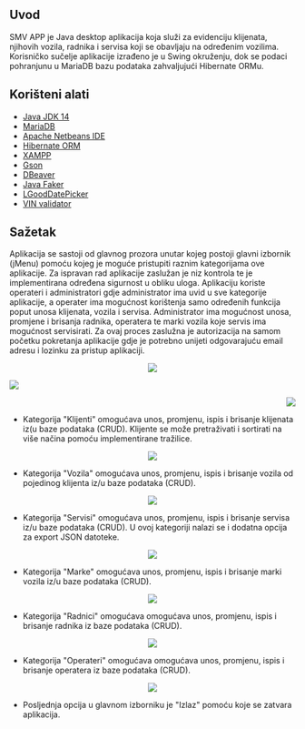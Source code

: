 ## Uvod

SMV APP je Java desktop aplikacija koja služi za evidenciju klijenata, njihovih vozila, radnika i servisa koji se obavljaju na određenim vozilima. Korisničko sučelje aplikacije izrađeno je u Swing okruženju, dok se podaci pohranjunu u MariaDB bazu podataka zahvaljujući Hibernate ORMu.

## Korišteni alati

* [Java JDK 14](https://www.oracle.com/java/technologies/javase/14-relnote-issues.html)
* [MariaDB](https://mariadb.org/)
* [Apache Netbeans IDE](http://netbeans.apache.org/)
* [Hibernate ORM](http://hibernate.org/orm/)
* [XAMPP](https://www.apachefriends.org/index.html)
* [Gson](https://github.com/google/gson)
* [DBeaver](https://dbeaver.io/)
* [Java Faker](https://github.com/DiUS/java-faker)
* [LGoodDatePicker](https://github.com/LGoodDatePicker/LGoodDatePicker)
* [VIN validator](https://gist.github.com/ubergesundheit/5626679)

## Sažetak

Aplikacija se sastoji od glavnog prozora unutar kojeg postoji glavni izbornik (jMenu) pomoću kojeg je moguće pristupiti raznim kategorijama ove aplikacije. Za ispravan rad aplikacije zaslužan je niz kontrola te je implementirana određena sigurnost u obliku uloga. Aplikaciju koriste operateri i administratori gdje administrator ima uvid u sve kategorije aplikacije, a operater ima mogućnost korištenja samo određenih funkcija poput unosa klijenata, vozila i servisa. Administrator ima mogućnost unosa, promjene i brisanja radnika, operatera te marki vozila koje servis ima mogućnost servisirati. Za ovaj proces zaslužna je autorizacija na samom početku pokretanja aplikacije gdje je potrebno unijeti odgovarajuću email adresu i lozinku za pristup aplikaciji. 

<p align="center">
<img src="https://github.com/bfriscic/ZavrsniRad/blob/master/images/Prijava%20admin.PNG" />
</p>

<p align="left">
<img src="https://github.com/bfriscic/ZavrsniRad/blob/master/images/Admin%20view.PNG" />
</p>

<p align="right">
<img src="https://github.com/bfriscic/ZavrsniRad/blob/master/images/Operater%20view.PNG" />
</p>

* Kategorija "Klijenti" omogućava unos, promjenu, ispis i brisanje klijenata iz(u baze podataka (CRUD). Klijente se može pretraživati i sortirati na više načina pomoću implementirane tražilice.

<p align="center">
<img src="https://github.com/bfriscic/ZavrsniRad/blob/master/images/Klijenti%20view.PNG" />
</p>

* Kategorija "Vozila" omogućava unos, promjenu, ispis i brisanje vozila od pojedinog klijenta iz/u baze podataka (CRUD).

<p align="center">
<img src="https://github.com/bfriscic/ZavrsniRad/blob/master/images/Vozila%20view.PNG" />
</p>

* Kategorija "Servisi" omogućava unos, promjenu, ispis i brisanje servisa iz/u baze podataka (CRUD). U ovoj kategoriji nalazi se i dodatna opcija za export JSON datoteke.

<p align="center">
<img src="https://github.com/bfriscic/ZavrsniRad/blob/master/images/Servisi%20view.PNG" />
</p>

* Kategorija "Marke" omogućava unos, promjenu, ispis i brisanje marki vozila iz/u baze podataka (CRUD).

<p align="center">
<img src="https://github.com/bfriscic/ZavrsniRad/blob/master/images/Marke%20view.PNG" />
</p>

* Kategorija "Radnici" omogućava omogućava unos, promjenu, ispis i brisanje radnika iz baze podataka (CRUD).

<p align="center">
<img src="https://github.com/bfriscic/ZavrsniRad/blob/master/images/Radnici%20view.PNG" />
</p>

* Kategorija "Operateri" omogućava omogućava unos, promjenu, ispis i brisanje operatera iz baze podataka (CRUD).

<p align="center">
<img src="https://github.com/bfriscic/ZavrsniRad/blob/master/images/Operateri%20view.PNG" />
</p>

* Posljednja opcija u glavnom izborniku je "Izlaz" pomoću koje se zatvara aplikacija.

